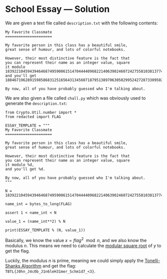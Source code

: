 # School Essay &mdash; Solution

We are given a text file called `description.txt` with the following contents:

```
My Favorite Classmate
=====================

My favorite person in this class has a beautiful smile,
great sense of humour, and lots of colorful notebooks.

However, their most distinctive feature is the fact that
you can represent their name as an integer value, square
it modulo 1839221045943946468749590061514704444096822140639024607242755810381377444892113085421174752142441,
and you'll get 1804671962891598586831251656431345607187951389706305029952427287330950271224234433906630527235349.

By now, all of you have probably guessed who I'm talking about.
```

We are also given a file called `chall.py` which was obviously used to generate the `description.txt`:

```python3
from Crypto.Util.number import *
from redacted import FLAG

ESSAY_TEMPLATE = """
My Favorite Classmate
=====================

My favorite person in this class has a beautiful smile,
great sense of humour, and lots of colorful notebooks.

However, their most distinctive feature is the fact that
you can represent their name as an integer value, square
it modulo %d,
and you'll get %d.

By now, all of you have probably guessed who I'm talking about.
"""

N = 1839221045943946468749590061514704444096822140639024607242755810381377444892113085421174752142441

name_int = bytes_to_long(FLAG)

assert 1 < name_int < N

value_1 = (name_int**2) % N

print(ESSAY_TEMPLATE % (N, value_1))
```

Basically, we know the value $x = flag^2 \mod n$, and we also know the modulus
$n$. This means we need to calculate the [modular square
root](https://www.rieselprime.de/ziki/Modular_square_root) of $y$ to get the
flag.

Luckily, the modulus $n$ is prime, meaning we could simply apply the
[Tonelli-Shanks
Algorithm](https://en.wikipedia.org/wiki/Tonelli%E2%80%93Shanks_algorithm) and
get the flag: `TBTL{J0hn_J4c0b_J1n6leH31mer_Schm1d7_<3}`.
